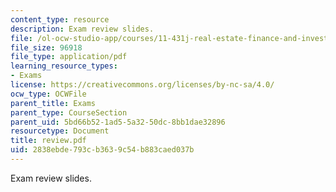 ```yaml
---
content_type: resource
description: Exam review slides.
file: /ol-ocw-studio-app/courses/11-431j-real-estate-finance-and-investment-fall-2006/2838ebde793cb3639c54b883caed037b_review.pdf
file_size: 96918
file_type: application/pdf
learning_resource_types:
- Exams
license: https://creativecommons.org/licenses/by-nc-sa/4.0/
ocw_type: OCWFile
parent_title: Exams
parent_type: CourseSection
parent_uid: 5bd66b52-1ad5-5a32-50dc-8bb1dae32896
resourcetype: Document
title: review.pdf
uid: 2838ebde-793c-b363-9c54-b883caed037b
---
```

Exam review slides.